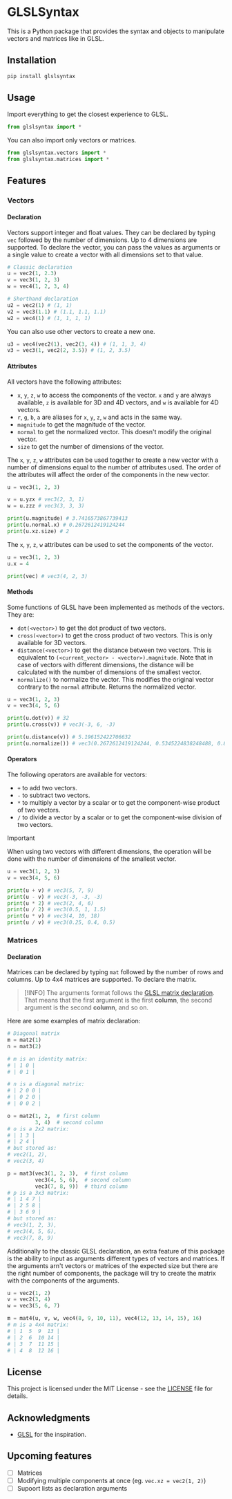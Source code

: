 # GLSLSyntax

This is a Python package that provides the syntax and objects to manipulate vectors and matrices like in GLSL.

## Installation

```bash
pip install glslsyntax
```

## Usage

Import everything to get the closest experience to GLSL.
```python
from glslsyntax import *
```

You can also import only vectors or matrices.
```python
from glslsyntax.vectors import *
from glslsyntax.matrices import *
```

## Features

### Vectors

#### Declaration
Vectors support integer and float values. They can be declared by typing `vec` followed by the number of dimensions. Up to 4 dimensions are supported. To declare the vector, you can pass the values as arguments or a single value to create a vector with all dimensions set to that value.
```python
# Classic declaration
u = vec2(1, 2.3)
v = vec3(1, 2, 3)
w = vec4(1, 2, 3, 4)

# Shorthand declaration
u2 = vec2(1) # (1, 1)
v2 = vec3(1.1) # (1.1, 1.1, 1.1)
w2 = vec4(1) # (1, 1, 1, 1)
```

You can also use other vectors to create a new one.
```python
u3 = vec4(vec2(1), vec2(3, 4)) # (1, 1, 3, 4)
v3 = vec3(1, vec2(2, 3.5)) # (1, 2, 3.5)
```

#### Attributes

All vectors have the following attributes:
- `x`, `y`, `z`, `w` to access the components of the vector. `x` and `y` are always available, `z` is available for 3D and 4D vectors, and `w` is available for 4D vectors.
- `r`, `g`, `b`, `a` are aliases for `x`, `y`, `z`, `w` and acts in the same way.
- `magnitude` to get the magnitude of the vector.
- `normal` to get the normalized vector. This doesn't modify the original vector.
- `size` to get the number of dimensions of the vector.

The `x`, `y`, `z`, `w` attributes can be used together to create a new vector with a number of dimensions equal to the number of attributes used. The order of the attributes will affect the order of the components in the new vector.
```python
u = vec3(1, 2, 3)

v = u.yzx # vec3(2, 3, 1)
w = u.zzz # vec3(3, 3, 3)

print(u.magnitude) # 3.7416573867739413
print(u.normal.x) # 0.2672612419124244
print(u.xz.size) # 2
```


The `x`, `y`, `z`, `w` attributes can be used to set the components of the vector.

```python
u = vec3(1, 2, 3)
u.x = 4

print(vec) # vec3(4, 2, 3)
```

#### Methods

Some functions of GLSL have been implemented as methods of the vectors. They are:
- `dot(<vector>)` to get the dot product of two vectors.
- `cross(<vector>)` to get the cross product of two vectors. This is only available for 3D vectors.
- `distance(<vector>)` to get the distance between two vectors. This is equivalent to `(<current_vector> - <vector>).magnitude`. Note that in case of vectors with different dimensions, the distance will be calculated with the number of dimensions of the smallest vector.
- `normalize()` to normalize the vector. This modifies the original vector contrary to the `normal` attribute. Returns the normalized vector.

```python
u = vec3(1, 2, 3)
v = vec3(4, 5, 6)

print(u.dot(v)) # 32
print(u.cross(v)) # vec3(-3, 6, -3)

print(u.distance(v)) # 5.196152422706632
print(u.normalize()) # vec3(0.2672612419124244, 0.5345224838248488, 0.8017837257372732)
```

#### Operators

The following operators are available for vectors:
- `+` to add two vectors.
- `-` to subtract two vectors.
- `*` to multiply a vector by a scalar or to get the component-wise product of two vectors.
- `/` to divide a vector by a scalar or to get the component-wise division of two vectors.

> [!IMPORTANT]
> When using two vectors with different dimensions, the operation will be done with the number of dimensions of the smallest vector.

```python
u = vec3(1, 2, 3)
v = vec3(4, 5, 6)

print(u + v) # vec3(5, 7, 9)
print(u - v) # vec3(-3, -3, -3)
print(u * 2) # vec3(2, 4, 6)
print(u / 2) # vec3(0.5, 1, 1.5)
print(u * v) # vec3(4, 10, 18)
print(u / v) # vec3(0.25, 0.4, 0.5)
```


### Matrices

#### Declaration

Matrices can be declared by typing `mat` followed by the number of rows and columns. Up to 4x4 matrices are supported. To declare the matrix.
> [!INFO]
> The arguments format follows the [GLSL matrix declaration](https://registry.khronos.org/OpenGL/specs/es/3.0/GLSL_ES_Specification_3.00.pdf#page=70). That means that the first argument is the first **column**, the second argument is the second **column**, and so on.

Here are some examples of matrix declaration:
```python
# Diagonal matrix
m = mat2(1) 
n = mat3(2)

# m is an identity matrix: 
# | 1 0 |
# | 0 1 |

# n is a diagonal matrix:
# | 2 0 0 |
# | 0 2 0 |
# | 0 0 2 |

o = mat2(1, 2,  # first column
         3, 4)  # second column
# o is a 2x2 matrix:
# | 1 3 |
# | 2 4 |
# but stored as:
# vec2(1, 2),
# vec2(3, 4)

p = mat3(vec3(1, 2, 3),  # first column
         vec3(4, 5, 6),  # second column
         vec3(7, 8, 9))  # third column
# p is a 3x3 matrix:
# | 1 4 7 |
# | 2 5 8 |
# | 3 6 9 |
# but stored as:
# vec3(1, 2, 3),
# vec3(4, 5, 6),
# vec3(7, 8, 9)
```

Additionally to the classic GLSL declaration, an extra feature of this package is the ability to input as arguments different types of vectors and matrices. If the arguments arn't vectors or matrices of the expected size but there are the right number of components, the package will try to create the matrix with the components of the arguments.

```python
u = vec2(1, 2)
v = vec2(3, 4)
w = vec3(5, 6, 7)

m = mat4(u, v, w, vec4(8, 9, 10, 11), vec4(12, 13, 14, 15), 16)
# m is a 4x4 matrix:
# | 1  5  9  13 |
# | 2  6  10 14 |
# | 3  7  11 15 |
# | 4  8  12 16 |
```

## License

This project is licensed under the MIT License - see the [LICENSE](LICENSE) file for details.

## Acknowledgments

- [GLSL](https://www.khronos.org/opengl/wiki/Core_Language_(GLSL)) for the inspiration.

## Upcoming features

- [ ] Matrices
- [ ] Modifying multiple components at once (eg. `vec.xz = vec2(1, 2)`)
- [ ] Supoort lists as declaration arguments